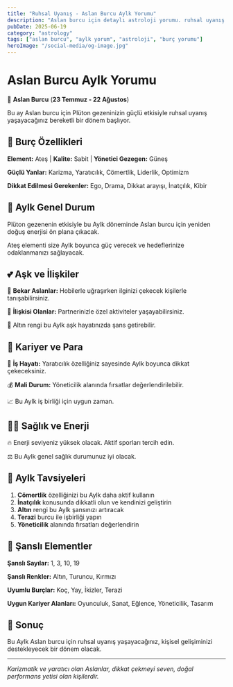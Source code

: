 ```yaml
---
title: "Ruhsal Uyanış - Aslan Burcu Aylk Yorumu"
description: "Aslan burcu için detaylı astroloji yorumu. ruhsal uyanış konusunda rehberlik."
pubDate: 2025-06-19
category: "astrology"
tags: ["aslan burcu", "aylk yorum", "astroloji", "burç yorumu"]
heroImage: "/social-media/og-image.jpg"
---
```


# Aslan Burcu Aylk Yorumu

🦁 **Aslan Burcu** (**23 Temmuz - 22 Ağustos**)

Bu ay Aslan burcu için Plüton gezeninizin güçlü etkisiyle ruhsal uyanış yaşayacağınız bereketli bir dönem başlıyor.

## 🌟 Burç Özellikleri

**Element:** Ateş | **Kalite:** Sabit | **Yönetici Gezegen:** Güneş

**Güçlü Yanlar:** Karizma, Yaratıcılık, Cömertlik, Liderlik, Optimizm

**Dikkat Edilmesi Gerekenler:** Ego, Drama, Dikkat arayışı, İnatçılık, Kibir

## 💫 Aylk Genel Durum

Plüton gezenenin etkisiyle bu Aylk döneminde Aslan burcu için yeniden doğuş enerjisi ön plana çıkacak.

Ateş elementi size Aylk boyunca güç verecek ve hedeflerinize odaklanmanızı sağlayacak.

## 💕 Aşk ve İlişkiler

💖 **Bekar Aslanlar:** Hobilerle uğraşırken ilginizi çekecek kişilerle tanışabilirsiniz.

💑 **İlişkisi Olanlar:** Partnerinizle özel aktiviteler yaşayabilirsiniz.

🌹 Altın rengi bu Aylk aşk hayatınızda şans getirebilir.

## 💼 Kariyer ve Para

🚀 **İş Hayatı:** Yaratıcılık özelliğiniz sayesinde Aylk boyunca dikkat çekeceksiniz.

💰 **Mali Durum:** Yöneticilik alanında fırsatlar değerlendirilebilir.

📈 Bu Aylk iş birliği için uygun zaman.

## 🏃‍♀️ Sağlık ve Enerji

🔥 Enerji seviyeniz yüksek olacak. Aktif sporları tercih edin.

⚖️ Bu Aylk genel sağlık durumunuz iyi olacak.

## 🎯 Aylk Tavsiyeleri

1. **Cömertlik** özelliğinizi bu Aylk daha aktif kullanın
2. **İnatçılık** konusunda dikkatli olun ve kendinizi geliştirin
3. **Altın** rengi bu Aylk şansınızı artıracak
4. **Terazi** burcu ile işbirliği yapın
5. **Yöneticilik** alanında fırsatları değerlendirin

## 🔮 Şanslı Elementler

**Şanslı Sayılar:** 1, 3, 10, 19

**Şanslı Renkler:** Altın, Turuncu, Kırmızı

**Uyumlu Burçlar:** Koç, Yay, İkizler, Terazi

**Uygun Kariyer Alanları:** Oyunculuk, Sanat, Eğlence, Yöneticilik, Tasarım

## 💫 Sonuç

Bu Aylk Aslan burcu için ruhsal uyanış yaşayacağınız, kişisel gelişiminizi destekleyecek bir dönem olacak.

---

*Karizmatik ve yaratıcı olan Aslanlar, dikkat çekmeyi seven, doğal performans yetisi olan kişilerdir.*
